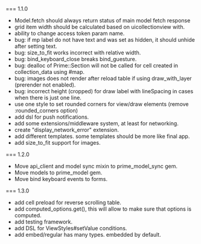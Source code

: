 === 1.1.0
* Model.fetch should always return status of main model fetch response
* grid item width should be calculated based on uicollectionview with.
* ability to change access token param name.
* bug: if mp label do not have text and was set as hidden, it should unhide after setting text.
* bug: size_to_fit works incorrect with relative width.
* bug: bind_keyboard_close breaks bind_guesture.
* bug: dealloc of Prime::Section will not be called for cell created in collection_data using #map.
* bug: images does not render after reload table if using draw_with_layer (prerender not enabled).
* bug: incorrect height (cropped) for draw label with lineSpacing in cases when there is just one line.
* use one style to set rounded corners for view/draw elements (remove :rounded_corners option)
* add dsl for push notifications.
* add some extensions/middleware system, at least for networking.
* create "display_network_error" extension.
* add different templates. some templates should be more like final app.
* add size_to_fit support for images.

=== 1.2.0
* Move api_client and model sync mixin to prime_model_sync gem.
* Move models to prime_model gem.
* Move bind keyboard events to forms.

=== 1.3.0
* add cell preload for reverse scrolling table.
* add computed_options.get(), this will allow to make sure that options is computed.
* add testing framework.
* add DSL for ViewStyles#setValue conditions.
* add embed/regular has many types. embedded by default.
